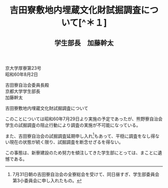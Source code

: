 <header>
<h1 class="title">吉田寮敷地内埋蔵文化財試掘調査について[^＊１]</h1>
<h2 class="author">学生部長　加藤幹太</h2>
</header>

[^＊１]: 吉田寮自治会委員長宛当局送付文書。1985年8月2日付だが、吉田寮には翌3日にもたらされたらしい。

京大学厚寮第23号  
昭和60年8月2日  

吉田寮自治会委員長殿  
京都大学学生部長  
加藤幹太

吉田寮敷地内埋蔵文化財試掘調査について

このことについては昭和60年7月29日より実施の予定であったが、熊野寮自治会学生の試掘調査の阻止行動により調査の実施が不可能になっている。

また、吉田寮自治会の試掘調査延期申し入れ[^＊２]もあって、平穏に調査をなし得ない現在の状態が続く限り、試掘調査を断念せざるを得ない。

[^＊２]: 7月31日朝の吉田寮自治会の全寮総会を受けて、同日昼すぎ、学生部委員会第3小委員会に申し入れたもの。

この事態は、新寮建設のため努力を傾注してきた学生部にとっては、まことに遺憾である。

